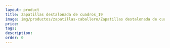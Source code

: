 ```yaml
---
layout: product
title: Zapatillas destalonada de cuadros_19
image: img/productos/zapatillas-caballero/Zapatillas destalonada de cuadros_19.webp
price: 
tags: 
description: 
order: 0
---
```

